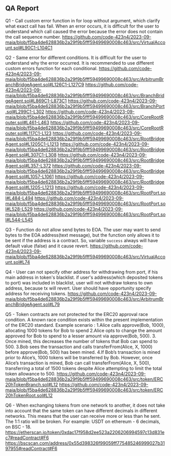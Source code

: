 ## QA Report


Q1 - Call custom error function in for loop without argument, which clarify what exact call has fail.
When an error occurs, it is difficult for the user to understand which call caused the error because the error does not contain the call sequence number.
https://github.com/code-423n4/2023-09-maia/blob/f5ba4de628836b2a29f9b5fff59499690008c463/src/VirtualAccount.sol#L90C1-L104C1

Q2 - Same error for different conditions. 
It is difficult for the user to understand why the error occurred. It is recommended to use different custom errors function for each conditional. 
https://github.com/code-423n4/2023-09-maia/blob/f5ba4de628836b2a29f9b5fff59499690008c463/src/ArbitrumBranchBridgeAgent.sol#L126C1-L127C9
https://github.com/code-423n4/2023-09-maia/blob/f5ba4de628836b2a29f9b5fff59499690008c463/src/BranchBridgeAgent.sol#L869C1-L873C1
https://github.com/code-423n4/2023-09-maia/blob/f5ba4de628836b2a29f9b5fff59499690008c463/src/BranchPort.sol#L299C1-L302
https://github.com/code-423n4/2023-09-maia/blob/f5ba4de628836b2a29f9b5fff59499690008c463/src/CoreRootRouter.sol#L461-L463
https://github.com/code-423n4/2023-09-maia/blob/f5ba4de628836b2a29f9b5fff59499690008c463/src/CoreRootRouter.sol#L117C1-L123
https://github.com/code-423n4/2023-09-maia/blob/f5ba4de628836b2a29f9b5fff59499690008c463/src/RootBridgeAgent.sol#L1205C1-L1213
https://github.com/code-423n4/2023-09-maia/blob/f5ba4de628836b2a29f9b5fff59499690008c463/src/RootBridgeAgent.sol#L307C1-L308
https://github.com/code-423n4/2023-09-maia/blob/f5ba4de628836b2a29f9b5fff59499690008c463/src/RootBridgeAgent.sol#L357-L372
https://github.com/code-423n4/2023-09-maia/blob/f5ba4de628836b2a29f9b5fff59499690008c463/src/RootBridgeAgent.sol#L1057-L1061
https://github.com/code-423n4/2023-09-maia/blob/f5ba4de628836b2a29f9b5fff59499690008c463/src/RootBridgeAgent.sol#L1205-L1213
https://github.com/code-423n4/2023-09-maia/blob/f5ba4de628836b2a29f9b5fff59499690008c463/src/RootPort.sol#L484-L494
https://github.com/code-423n4/2023-09-maia/blob/f5ba4de628836b2a29f9b5fff59499690008c463/src/RootPort.sol#L528-L529
https://github.com/code-423n4/2023-09-maia/blob/f5ba4de628836b2a29f9b5fff59499690008c463/src/RootPort.sol#L544-L545

Q3 - Function do not allow send bytes to EOA. 
The user may want to send bytes to the EOA address(text message), but the function only allows it to be sent if the address is a contract. So, variable `success` always will have default value (false) and it cause revert.
https://github.com/code-423n4/2023-09-maia/blob/f5ba4de628836b2a29f9b5fff59499690008c463/src/VirtualAccount.sol#L74

Q4 - User can not specify other address for withdrawing from port, if his main address in token's blacklist.
if user's address(which deposited tokens to port) was included in blacklist, user will not withdraw tokens to own address, because tx will revert. User should have opportunity specify address for receiving tokens. 
https://github.com/code-423n4/2023-09-maia/blob/f5ba4de628836b2a29f9b5fff59499690008c463/src/ArbitrumBranchBridgeAgent.sol#L79


Q5 - Token contracts are not protected for the ERC20 approval race condition.
A known race condition exists within the present implementation of the ERC20 standard. 
Example scenario :
1.Alice calls approve(Bob, 1000), allocating 1000 tokens for Bob to spend
2.Alice opts to change the amount approved for Bob to spend to a lesser amount via approve(Bob, 500). 3. Once mined, this decreases the number of tokens that Bob can spend to 500.
3.Bob sees the transaction and calls transferFrom(Alice, X, 1000) before approve(Bob, 500) has been mined.
4.If Bob’s transaction is mined prior to Alice’s, 1000 tokens will be transferred by Bob.
However, once Alice’s transaction is mined, Bob can call transferFrom(Alice, X, 500), transferring a total of 1500 tokens despite Alice attempting to limit the total token allowance to 500.
https://github.com/code-423n4/2023-09-maia/blob/f5ba4de628836b2a29f9b5fff59499690008c463/src/token/ERC20hTokenBranch.sol#L12
https://github.com/code-423n4/2023-09-maia/blob/f5ba4de628836b2a29f9b5fff59499690008c463/src/token/ERC20hTokenRoot.sol#L12

Q6 - When exchanging tokens from one network to another, it does not take into account that the same token can have different decimals in different networks. This means that the user can receive more or less than he sent. The 1:1 ratio will be broken. For example: USDT on ethereum - 6 decimals, on BSC - 18.
https://etherscan.io/token/0xdac17f958d2ee523a2206206994597c13d831ec7#readContract#F6
https://bscscan.com/address/0x55d398326f99059ff775485246999027b3197955#readContract#F6
